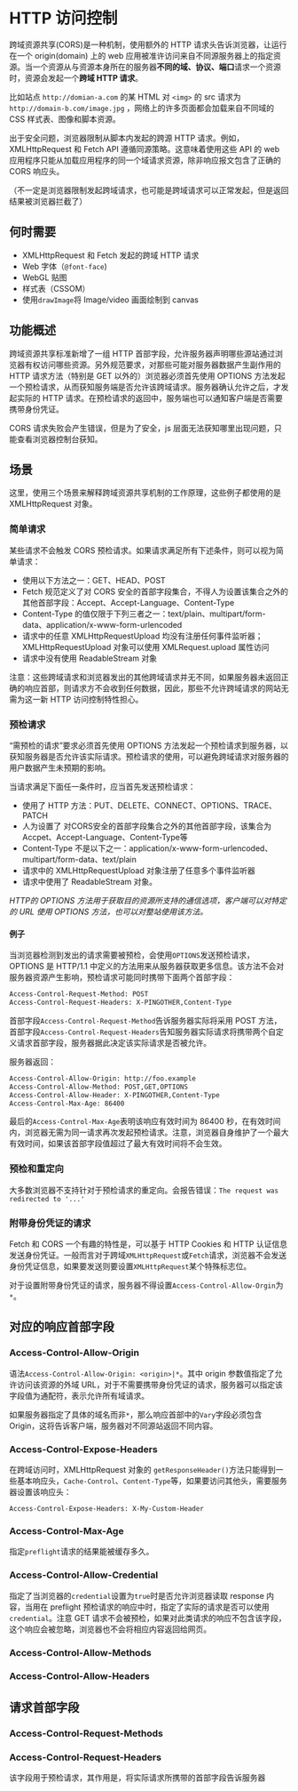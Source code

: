 # HTTP 访问控制

跨域资源共享(CORS)是一种机制，使用额外的 HTTP 请求头告诉浏览器，让运行在一个 origin(domain) 上的 web 应用被准许访问来自不同源服务器上的指定资源。当一个资源从与资源本身所在的服务器**不同的域、协议、端口**请求一个资源时，资源会发起一个**跨域 HTTP 请求**。

比如站点 `http://domian-a.com` 的某 HTML 对 `<img>` 的 src 请求为 `http://domain-b.com/image.jpg` ，网络上的许多页面都会加载来自不同域的 CSS 样式表、图像和脚本资源。

出于安全问题，浏览器限制从脚本内发起的跨源 HTTP 请求。例如，XMLHttpRequest 和 Fetch API 遵循同源策略。这意味着使用这些 API 的 web 应用程序只能从加载应用程序的同一个域请求资源，除非响应报文包含了正确的 CORS 响应头。

（不一定是浏览器限制发起跨域请求，也可能是跨域请求可以正常发起，但是返回结果被浏览器拦截了）

## 何时需要

- XMLHttpRequest 和 Fetch 发起的跨域 HTTP 请求
- Web 字体（`@font-face`)
- WebGL 贴图
- 样式表（CSSOM）
- 使用`drawImage`将 Image/video 画面绘制到 canvas

## 功能概述

跨域资源共享标准新增了一组 HTTP 首部字段，允许服务器声明哪些源站通过浏览器有权访问哪些资源。另外规范要求，对那些可能对服务器数据产生副作用的 HTTP 请求方法（特别是 GET 以外的）浏览器必须首先使用 OPTIONS 方法发起一个预检请求，从而获知服务端是否允许该跨域请求。服务器确认允许之后，才发起实际的 HTTP 请求。在预检请求的返回中，服务端也可以通知客户端是否需要携带身份凭证。

CORS 请求失败会产生错误，但是为了安全，js 层面无法获知哪里出现问题，只能查看浏览器控制台获知。

## 场景

这里，使用三个场景来解释跨域资源共享机制的工作原理，这些例子都使用的是 XMLHttpRequest 对象。

### 简单请求

某些请求不会触发 CORS 预检请求。如果请求满足所有下述条件，则可以视为简单请求：
- 使用以下方法之一：GET、HEAD、POST
- Fetch 规范定义了对 CORS 安全的首部字段集合，不得人为设置该集合之外的其他首部字段：Accept、Accept-Language、Content-Type
- Content-Type 的值仅限于下列三者之一：text/plain、multipart/form-data、application/x-www-form-urlencoded
- 请求中的任意 XMLHttpRequestUpload 均没有注册任何事件监听器；XMLHttpRequestUpload 对象可以使用 XMLRequest.upload 属性访问
- 请求中没有使用 ReadableStream 对象

注意：这些跨域请求和浏览器发出的其他跨域请求并无不同，如果服务器未返回正确的响应首部，则请求方不会收到任何数据，因此，那些不允许跨域请求的网站无需为这一新 HTTP 访问控制特性担心。

### 预检请求

“需预检的请求”要求必须首先使用 OPTIONS 方法发起一个预检请求到服务器，以获知服务器是否允许该实际请求。预检请求的使用，可以避免跨域请求对服务器的用户数据产生未预期的影响。

当请求满足下面任一条件时，应当首先发送预检请求：

- 使用了 HTTP 方法：PUT、DELETE、CONNECT、OPTIONS、TRACE、PATCH
- 人为设置了 对CORS安全的首部字段集合之外的其他首部字段，该集合为Accpet、Accept-Language、Content-Type等
- Content-Type 不是以下之一：application/x-www-form-urlencoded、multipart/form-data、text/plain
- 请求中的 XMLHttpRequestUpload 对象注册了任意多个事件监听器
- 请求中使用了 ReadableStream 对象。

*HTTP的 OPTIONS 方法用于获取目的资源所支持的通信选项，客户端可以对特定的 URL 使用 OPTIONS 方法，也可以对整站使用该方法。*

#### 例子

当浏览器检测到发出的请求需要被预检，会使用`OPTIONS`发送预检请求，OPTIONS 是 HTTP/1.1 中定义的方法用来从服务器获取更多信息。该方法不会对服务器资源产生影响，预检请求可能同时携带下面两个首部字段：
```html
Access-Control-Request-Method: POST
Access-Control-Request-Headers: X-PINGOTHER,Content-Type
```

首部字段`Access-Control-Request-Method`告诉服务器实际将采用 POST 方法，首部字段`Access-Control-Request-Headers`告知服务器实际请求将携带两个自定义请求首部字段，服务器据此决定该实际请求是否被允许。

服务器返回：
```html
Access-Control-Allow-Origin: http://foo.example
Access-Control-Allow-Method: POST,GET,OPTIONS
Access-Control-Allow-Header: X-PINGOTHER,Content-Type
Access-Control-Max-Age: 86400
```

最后的`Access-Control-Max-Age`表明该响应有效时间为 86400 秒，在有效时间内，浏览器无需为同一请求再次发起预检请求。注意，浏览器自身维护了一个最大有效时间，如果该首部字段值超过了最大有效时间将不会生效。

### 预检和重定向

大多数浏览器不支持针对于预检请求的重定向。会报告错误：`The request was redirected to '...'`

### 附带身份凭证的请求

Fetch 和 CORS 一个有趣的特性是，可以基于 HTTP Cookies 和 HTTP 认证信息发送身份凭证。一般而言对于跨域`XMLHttpRequest`或`Fetch`请求，浏览器不会发送身份凭证信息，如果要发送则要设置`XMLHttpRequest`某个特殊标志位。

对于设置附带身份凭证的请求，服务器不得设置`Access-Control-Allow-Orgin`为`*`。

## 对应的响应首部字段

### Access-Control-Allow-Origin

语法`Access-Control-Allow-Origin: <origin>|*`。其中 origin 参数值指定了允许访问该资源的外域 URL，对于不需要携带身份凭证的请求，服务器可以指定该字段值为通配符，表示允许所有域请求。

如果服务器指定了具体的域名而非`*`，那么响应首部中的`Vary`字段必须包含 Origin，这将告诉客户端，服务器对不同源站返回不同内容。

### Access-Control-Expose-Headers

在跨域访问时，XMLHttpRequest 对象的 `getResponseHeader()`方法只能得到一些基本响应头，`Cache-Control`、`Content-Type`等，如果要访问其他头，需要服务器设置该响应头：

`Access-Control-Expose-Headers: X-My-Custom-Header`

### Access-Control-Max-Age

指定`preflight`请求的结果能被缓存多久。

### Access-Control-Allow-Credential

指定了当浏览器的`credential`设置为`true`时是否允许浏览器读取 response 内容，当用在 preflight 预检请求的响应中时，指定了实际的请求是否可以使用`credential`。注意 GET 请求不会被预检，如果对此类请求的响应不包含该字段，这个响应会被忽略，浏览器也不会将相应内容返回给网页。

### Access-Control-Allow-Methods

### Access-Control-Allow-Headers

## 请求首部字段

### Access-Control-Request-Methods

### Access-Control-Request-Headers

该字段用于预检请求，其作用是，将实际请求所携带的首部字段告诉服务器